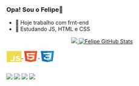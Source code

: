 ### Opa! Sou o Felipe👋

- 🔭 Hoje trabalho com frnt-end
- 🌱 Estudando JS, HTML e CSS

<div align="center">
  <a href="https://github.com/ofelipesoares">
  <img align="180em" src="https://github-readme-stats.vercel.app/api?username=ofelipesoares&show_icons=true&theme=dark&include_all_commits=true&count_private=true"/>
  <img height="195em" alt="Felipe GitHub Stats" src="https://github-readme-stats.vercel.app/api/top-langs/?username=ofelipesoares&theme=dark&layout=compact"/>
  
</div>


<div style="display: inline_block"><br>
  <img align="center" alt="felipe-Js" height="30" width="40" src="https://raw.githubusercontent.com/devicons/devicon/master/icons/javascript/javascript-plain.svg">
  <img align="center" alt="felipe-HTML" height="30" width="40" src="https://raw.githubusercontent.com/devicons/devicon/master/icons/html5/html5-original.svg">
  <img align="center" alt="felipe-CSS" height="30" width="40" src="https://raw.githubusercontent.com/devicons/devicon/master/icons/css3/css3-original.svg">
</div>

##

<div> 
   <a href="https://wa.me/message/BZOFMECWDRYUA1" target="_blank"><img src="https://img.shields.io/badge/WhatsApp-25D366?style=for-the-badge&logo=whatsapp&logoColor=white" target="_blank"></a>
  <a href="https://instagram.com/fesoaresoficial" target="_blank"><img src="https://img.shields.io/badge/-Instagram-%23E4405F?style=for-the-badge&logo=instagram&logoColor=white" target="_blank"></a>
  <a href = "mailto:felipebusiness.soares@gmail.com"><img src="https://img.shields.io/badge/-Gmail-%23333?style=for-the-badge&logo=gmail&logoColor=white" target="_blank"></a>
  <a href="https://www.linkedin.com/in/felipesoarestrafego/" target="_blank"><img src="https://img.shields.io/badge/-LinkedIn-%230077B5?style=for-the-badge&logo=linkedin&logoColor=white" target="_blank"></a>  
</div>
